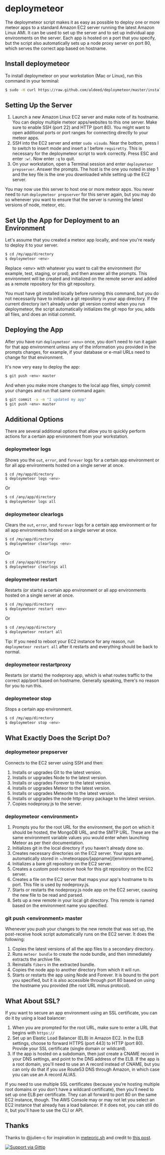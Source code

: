 # deploymeteor

The deploymeteor script makes it as easy as possible to deploy one or more meteor apps to a standard Amazon EC2 server running the latest Amazon Linux AMI. It can be used to set up the server and to set up individual app environments on the server. Each app is hosted on a port that you specify, but the script also automatically sets up a node proxy server on port 80, which serves the correct app based on hostname.

## Install deploymeteor

To install deploymeteor on your workstation (Mac or Linux), run this command in your terminal:

```bash
$ sudo -H curl https://raw.github.com/aldeed/deploymeteor/master/install | sh
```

## Setting Up the Server

1. Launch a new Amazon Linux EC2 server and make note of its hostname. You can deploy multiple meteor apps/websites to this one server. Make sure to enable SSH (port 22) and HTTP (port 80). You might want to open additional ports or port ranges for connecting directly to your meteor apps.
2. SSH into the EC2 server and enter `sudo visudo`. Near the bottom, press I to switch to insert mode and insert a ! before `requiretty`. This is necessary for the deploymeteor script to work correctly. Press ESC and enter `:w!`. Now enter `:q` to quit.
3. On your workstation, open a Terminal session and enter `deploymeteor prepserver`. Answer the prompts. The host is the one you noted in step 1 and the key file is the one you downloaded while setting up the EC2 server.

You may now use this server to host one or more meteor apps. You never need to run `deploymeteor prepserver` for this server again, but you may do so whenever you want to ensure that the server is running the latest versions of node, meteor, etc.

## Set Up the App for Deployment to an Environment

Let's assume that you created a meteor app locally, and now you're ready to deploy it to your server.

```bash
$ cd /my/app/directory
$ deploymeteor <env>
```

Replace &lt;env&gt; with whatever you want to call the environment (for example, test, staging, or prod), and then answer all the prompts. This environment will be created and initialized on the remote server and added as a remote repository for this git repository.

You must have git installed locally before running this command, but you do not necessarily have to initialize a git repository in your app directory. If the current directory isn't already under git version control when you run deploymeteor, the script automatically initializes the git repo for you, adds all files, and does an initial commit.

## Deploying the App

After you have run `deploymeteor <env>` once, you don't need to run it again for that app environment unless any of the information you provided in the prompts changes, for example, if your database or e-mail URLs need to change for that environment.

It's now very easy to deploy the app:

```bash
$ git push <env> master
```

And when you make more changes to the local app files, simply commit your changes and run that same command again:

```bash
$ git commit -a -m "I updated my app"
$ git push <env> master
```

## Additional Options

There are several additional options that allow you to quickly perform actions for a certain app environment from your workstation.

### deploymeteor logs

Shows you the `out`, `error`, and `forever` logs for a certain app environment or for all app environments hosted on a single server at once.

```bash
$ cd /my/app/directory
$ deploymeteor logs <env>
```

Or

```bash
$ cd /any/app/directory
$ deploymeteor logs all
```

### deploymeteor clearlogs

Clears the `out`, `error`, and `forever` logs for a certain app environment or for all app environments hosted on a single server at once.

```bash
$ cd /my/app/directory
$ deploymeteor clearlogs <env>
```

Or

```bash
$ cd /any/app/directory
$ deploymeteor clearlogs all
```

### deploymeteor restart

Restarts (or starts) a certain app environment or all app environments hosted on a single server at once.

```bash
$ cd /my/app/directory
$ deploymeteor restart <env>
```

Or

```bash
$ cd /any/app/directory
$ deploymeteor restart all
```

Tip: If you need to reboot your EC2 instance for any reason, run `deploymeteor restart all` after it restarts and everything should be back to normal.

### deploymeteor restartproxy

Restarts (or starts) the nodeproxy app, which is what routes traffic to the correct app/port based on hostname. Generally speaking, there's no reason for you to run this.

### deploymeteor stop

Stops a certain app environment.

```bash
$ cd /my/app/directory
$ deploymeteor stop <env>
```

## What Exactly Does the Script Do?

### deploymeteor prepserver

Connects to the EC2 server using SSH and then:

1. Installs or upgrades Git to the latest version.
2. Installs or upgrades Node to the latest version.
3. Installs or upgrades Forever to the latest version.
4. Installs or upgrades Meteor to the latest version.
5. Installs or upgrades Meteorite to the latest version.
6. Installs or upgrades the node http-proxy package to the latest version.
7. Copies nodeproxy.js to the server.

### deploymeteor &lt;environment&gt;

1. Prompts you for the root URL for the environment, the port on which it should be hosted, the MongoDB URL, and the SMTP URL. These are the same environment variable values you would enter when launching Meteor as per their documentation.
2. Initializes git in the local directory if you haven't already done so.
3. Creates necessary directories on the EC2 server. Your apps are automatically stored in ~/meteorapps/[appname]/[environmentname].
4. Initializes a bare git repository on the EC2 server.
5. Creates a custom post-receive hook for this git repository on the EC2 server.
6. Creates a file on the EC2 server that maps your app's hostname to its port. This file is used by nodeproxy.js.
7. Starts or restarts the nodeproxy.js node app on the EC2 server, causing the new file to be read and parsed.
8. Sets up a new remote in your local git directory. This remote is named based on the environment name you specified.

### git push &lt;environment&gt; master

Whenever you push your changes to the new remote that was set up, the post-receive hook script automatically runs on the EC2 server. It does the following:

1. Copies the latest versions of all the app files to a secondary directory.
2. Runs `meteor bundle` to create the node bundle, and then immediately extracts the archive file.
3. Reinstalls `fibers` in the extracted bundle.
4. Copies the node app to another directory from which it will run.
5. Starts or restarts the app using Node and Forever. It is bound to the port you specified, but it is also accessible through port 80 based on using the hostname you provided (the root URL minus protocol).

## What About SSL?

If you want to secure an app environment using an SSL certificate, you can do it by using a load balancer:

1. When you are prompted for the root URL, make sure to enter a URL that begins with `https://`
2. Set up an Elastic Load Balancer (ELB) in Amazon EC2. In the ELB settings, choose to forward HTTPS (port 443) to HTTP (port 80). Provide your SSL certificate (single domain or wildcard).
3. If the app is hosted on a subdomain, then just create a CNAME record in your DNS settings, and point to the DNS address of the ELB. If the app is a root domain, you'll need to use an A record instead of CNAME, but you can only do that if you use Route53 DNS through Amazon, in which case you can use an A record ALIAS.

If you need to use multiple SSL certificates (because you're hosting multiple root domains or you don't have a wildcard certificate), then you'll need to set up one ELB per certificate. They can all forward to port 80 on the same EC2 instance, though. The AWS Console may or may not let you select an EC2 instance that already has a load balancer. If it does not, you can still do it, but you'll have to use the CLI or API.

## Thanks

Thanks to @julien-c for inspiration in [meteoric.sh](https://github.com/julien-c/meteoric.sh) and credit to [this post](http://toroid.org/ams/git-website-howto).

[![Support via Gittip](https://rawgithub.com/twolfson/gittip-badge/0.2.0/dist/gittip.png)](https://www.gittip.com/aldeed/)
